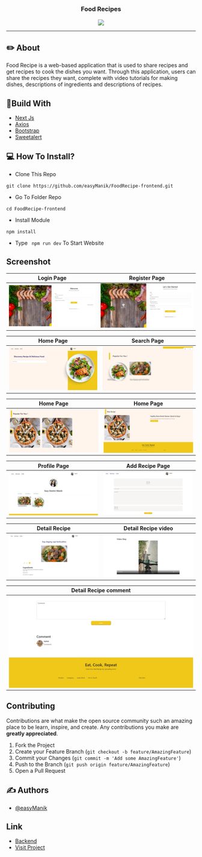 <p align="center">

  <h3 align="center">Food Recipes</h3>
  <p align="center">
    <image align="center" width="100" src='./public/logo.png' />
  </p>

---

## ✏️ About

Food Recipe is a web-based application that is used to share recipes and get recipes to cook the dishes you want. Through this application, users can share the recipes they want, complete with video tutorials for making dishes, descriptions of ingredients and descriptions of recipes.

## 🔖Build With

- [Next Js](https://nextjs.org)
- [Axios](https://www.npmjs.com/package/axios)
- [Bootstrap](https://www.npmjs.com/package/bootstrap)
- [Sweetalert](https://www.npmjs.com/package/sweetalert)

## 💻 How To Install?

- Clone This Repo

```
git clone https://github.com/easyManik/FoodRecipe-frontend.git
```

- Go To Folder Repo

```
cd FoodRecipe-frontend
```

- Install Module

```
npm install
```

- Type ` npm run dev` To Start Website

## Screenshot

| Login Page                                                | Register Page                                             |
| --------------------------------------------------------- | --------------------------------------------------------- |
| ![Login](/public/readme/login.jpeg?raw=true "Login Page") | ![Register](/public/readme/register.jpeg "Register Page") |

| Home Page                                        | Search Page                                                                  |
| ------------------------------------------------ | ---------------------------------------------------------------------------- |
| ![Home](/public/readme/home.jpeg "Landing Page") | ![Search Page, Sorting Page](/public/readme/home2.jpeg "Recipe Detail Page") |

| Home Page                                      | Home Page                                      |
| ---------------------------------------------- | ---------------------------------------------- |
| ![Home](/public/readme/home3.jpeg "Home Page") | ![Home](/public/readme/home4.jpeg "Home Page") |

| Profile Page                                           | Add Recipe Page                                                |
| ------------------------------------------------------ | -------------------------------------------------------------- |
| ![Profile](/public/readme/profile.jpeg "Profile Page") | ![Add Recipe](/public/readme/addRecipe.jpeg "Add Recipe Page") |

| Detail Recipe                                                      | Detail Recipe video                                                             |
| ------------------------------------------------------------------ | ------------------------------------------------------------------------------- |
| ![Detail Recipe](/public/readme/detailRecipe.jpeg "Detail Recipe") | ![Detail Recipe video](/public/readme/detailRecipe2.jpeg "Detail Recipe Video") |

| Detail Recipe comment                                                       |
| --------------------------------------------------------------------------- |
| ![Detail Recipe comment](/public/readme/detailRecipe3.jpeg "Detail Recipe") |

## Contributing

Contributions are what make the open source community such an amazing place to be learn, inspire, and create. Any contributions you make are **greatly appreciated**.

1. Fork the Project
2. Create your Feature Branch (`git checkout -b feature/AmazingFeature`)
3. Commit your Changes (`git commit -m 'Add some AmazingFeature'`)
4. Push to the Branch (`git push origin feature/AmazingFeature`)
5. Open a Pull Request

## ✍️ Authors

- [@easyManik](https://github.com/easyManik)

## Link

- [Backend](https://github.com/easyManik/restApi-FoodrecipeApp.git)
- [Visit Project]()
